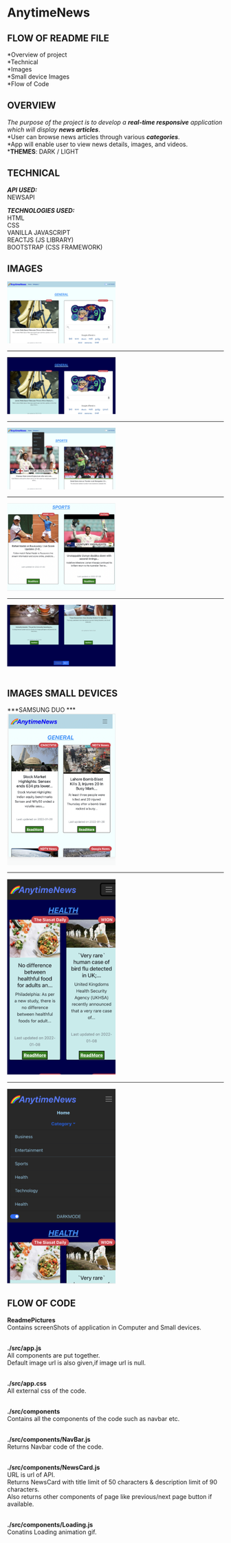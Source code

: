 # AnytimeNews

## FLOW OF README FILE</br>
*Overview of project </br>
*Technical </br>
*Images</br>
*Small device Images</br>
*Flow of Code</br>


## OVERVIEW
*The purpose of the project is to develop a ***real-time responsive*** application which will display **news articles***.</br>
*User can browse news articles through various ***categories***.</br>
*App will enable user to view news details, images, and videos.</br>
***THEMES**: DARK / LIGHT
</br>

## TECHNICAL
***API USED:***</br>
NEWSAPI </br>

***TECHNOLOGIES USED:***</br>
 HTML</br> 
 CSS </br> 
 VANILLA JAVASCRIPT </br>
 REACTJS (JS LIBRARY) </br>
 BOOTSTRAP (CSS FRAMEWORK)
</br>

## IMAGES
<kbd>
<img src="./ReadmePictures/pic1.png" width="50%"/></hr>
</kbd>

*** ***
<kbd>
<img src="./ReadmePictures/pic2.png" width="50%"/></hr>
</kbd>

*** ***
<kbd>
<img src="./ReadmePictures/pic3.png" width="50%"/>
  </kbd>
  
  *** ***
<kbd>
<img src="./ReadmePictures/pic4.png" width="50%"/>
  </kbd>
  
  *** ***
<kbd>
<img src="./ReadmePictures/pic5.png" width="50%"/>
  </kbd>
</br>
</br>

## IMAGES SMALL DEVICES
 ***SAMSUNG DUO ***</br>
<kbd> 
<img src="./ReadmePictures/smallPic6.png" width="50%"/></hr>
</kbd>

*** ***
<kbd>
<img src="./ReadmePictures/pic7.png" width="50%"/></hr>
</kbd>

*** ***
<kbd>
<img src="./ReadmePictures/pic8.png" width="50%"/></hr>
</kbd>
</br>


## FLOW OF CODE

**ReadmePictures**</br>
Contains screenShots of application in Computer and Small devices.</br>
</br>

**./src/app.js**</br>
All components are put together.</br>
Default image url is also given,if image url is null.</br> 
</br>

**./src/app.css**</br>
All external css of the code.</br>
</br>

**./src/components**</br>
Contains all the components of the code such as navbar etc.</br>
</br>

**./src/components/NavBar.js**</br>
Returns Navbar code of the code.</br>
</br>

**./src/components/NewsCard.js**</br>
URL is url of API.</br>
Returns NewsCard with title limit of 50 characters & description limit of 90 characters.</br>
Also returns other components of page like previous/next page button if available.</br>
</br>

 **./src/components/Loading.js**</br>
 Conatins Loading animation gif.</br>
 </br>


 

